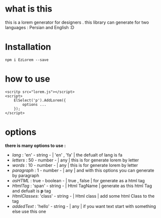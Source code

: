 # what is this

this is a lorem generator for designers . this library can generate for two languages : Persian and English :D

# Installation

` npm i EzLorem --save `

# how to use

```
<scritp src="lorem.js"></script>
<script>
    ElSelect('p').AddLorem({
        options ...
    });
</script>

```

# options

__there is many options to use :__

* _lang_      : 'en'    - string  - | 'en' , 'fa'  |   the defualt of lang is fa
* _letters_   : 50      - number  - |     any      |   this is for generate lorem by letter
* _words_     : 10      - number  - |     any      |   this is for generate lorem by letter
* _paragraph_  : 1       - number  - |     any      |   and with this options you can generate by paragraph
* _asHTML_     : true    - boolean - | true , false |   for generate as a html tag
* _HtmlTag_    : 'span'  - string  - | Html TagName |   generate as this html Tag and defualt is **p** tag
* _HtmlClasses_: 'class' - string  - |  Html class  |   add some html Class to the tag
* _addedText_  : 'hello' - string  - |     any      |   if you want text start with something else use this one